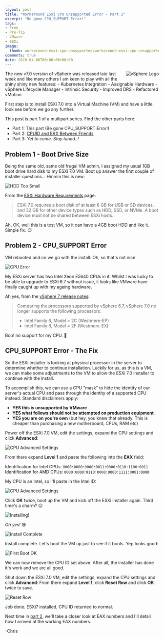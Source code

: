 ```yaml
---
layout: post
title: "Workaround ESXi CPU Unsupported Error - Part 1" 
excerpt: "Be gone CPU_SUPPORT Error!"
tags: 
- Free
- Pro-Tip
- VMware
- ESXi
image:
  thumb: workaround-esxi-cpu-unsupported/workaround-esxi-cpu-unsupported-00.png
comments: true
date: 2020-04-06T00:00:00+00:00
---
```

<img style="float: right; margin: 0px 0px 10px 10px;" alt="vSphere Logo" src="/images/workaround-esxi-cpu-unsupported/workaround-esxi-cpu-unsupported-00.png">
The new v7.0 version of vSphere was released late last week and like many others I am keen to play with all the shiny shiny new features:
-  Kubernetes Integration
-  Assignable Hardware
-  vSphere Lifecycle Manager 
-  Intrinsic Security
-  Improved DRS
-  Refactored vMotion

First step is to install ESXi 7.0 into a Virtual Machine (VM) and have a little look see before we go any further. 

This post is part 1 of a multipart series.  Find the other parts here:
-  Part 1: This part (Be gone CPU_SUPPORT Error!)
-  Part 2: [CPUID and EAX Between Friends](https://polarclouds.co.uk/workaround-esxi-cpu-unsupported-pt2/)
-  Part 3: *Yet to come. Stay tuned..!* 

## Problem 1 - Boot Drive Size
Being the same old, same old frugal VM admin, I assigned my usual 1GB boot drive hard disk to my ESXi 7.0 VM.  Boot up answer the first couple of installer questions... Hmmm this is new: 

<img style="display: block; margin-left: auto; margin-right: auto;" alt="HDD Too Small" src="/images/workaround-esxi-cpu-unsupported/workaround-esxi-cpu-unsupported-01.png">

From the [ESXi Hardware Requirements](https://docs.vmware.com/en/VMware-vSphere/7.0/com.vmware.esxi.install.doc/GUID-DEB8086A-306B-4239-BF76-E354679202FC.html) page:

>  ESXi 7.0 requires a boot disk of at least 8 GB for USB or SD devices, and 32 GB for other device types such as HDD, SSD, or NVMe. A boot device must not be shared between ESXi hosts.

Ah, OK, well this is a test VM, so it can have a 4GB boot HDD and like it.  Simple fix. :wink:

## Problem 2 - CPU_SUPPORT Error
VM rebooted and on we go with the install. Oh, so that's not nice:

<img style="display: block; margin-left: auto; margin-right: auto;" alt="CPU Error" src="/images/workaround-esxi-cpu-unsupported/workaround-esxi-cpu-unsupported-02.png">

My ESXi server has two Intel Xeon E5640 CPUs in it. Whilst I was lucky to be able to upgrade to ESXi 6.7 without issue, it looks like VMware have finally caught up with my ageing hardware.  

Ah yes, from the [vSphere 7 release notes](https://docs.vmware.com/en/VMware-vSphere/7.0/rn/vsphere-esxi-vcenter-server-70-release-notes.html):

>  Comparing the processors supported by vSphere 6.7, vSphere 7.0 no longer supports the following processors:
>  -  Intel Family 6, Model = 2C (Westmere-EP)
>  -  Intel Family 6, Model = 2F (Westmere-EX)

Boo! no support for my CPU. :grimacing:

## CPU_SUPPORT Error - The Fix
So the ESXi installer is looking at physical processor in the server to determine whether to continue installation.  Luckily for us, as this is a VM, we can make some adjustments to the VM to allow the ESXi 7.0 installer to continue with the install. 

To accomplish this, we can use a CPU "mask" to hide the identity of our server's actual CPU and pass through the identity of a supported CPU instead. Standard disclaimers apply:
-  **YES this is unsupported by VMware**
-  **YES what follows should not be attempted on production equipment**
-  **YES you are on you're own** (but hey, you knew that already. This is cheaper than purchasing a new motherboard, CPUs, RAM etc)

Power off the ESXi 7.0 VM, edit the settings, expand the CPU settings and click **Advanced**:

<img style="display: block; margin-left: auto; margin-right: auto;" alt="CPU Advanced Settings" src="/images/workaround-esxi-cpu-unsupported/workaround-esxi-cpu-unsupported-03.png">

From there expand **Level 1** and paste the following into the **EAX** field:

Identification for Intel CPUs: `0000:0000:0000:0011:0000:0110:1100:0011` <br>
Identification for AMD CPUs: `0000:0000:0110:0000:0000:1111:0001:0000`

My CPU is an Intel, so I'll paste in the Intel ID:

<img style="display: block; margin-left: auto; margin-right: auto;" alt="CPU Advanced Settings" src="/images/workaround-esxi-cpu-unsupported/workaround-esxi-cpu-unsupported-04.png">

Click **OK** twice, boot up the VM and kick off the ESXi installer again. Third time's a charm? :wink:

<img style="display: block; margin-left: auto; margin-right: auto;" alt="Installing!" src="/images/workaround-esxi-cpu-unsupported/workaround-esxi-cpu-unsupported-05.png">

*Oh yes!* :sunglasses:

<img style="display: block; margin-left: auto; margin-right: auto;" alt="Install Complete" src="/images/workaround-esxi-cpu-unsupported/workaround-esxi-cpu-unsupported-06.png">

Install complete. Let's boot the VM up just to see if it boots. Yep looks good:

<img style="display: block; margin-left: auto; margin-right: auto;" alt="First Boot OK" src="/images/workaround-esxi-cpu-unsupported/workaround-esxi-cpu-unsupported-07.png">

We can now remove the CPU ID set above. After all, the installer has done it's work and we are all good.

Shut down the ESXi 7.0 VM, edit the settings, expand the CPU settings and click **Advanced**:
From there expand **Level 1**, click **Reset Row** and click **OK** twice to save.

<img style="display: block; margin-left: auto; margin-right: auto;" alt="Reset Row" src="/images/workaround-esxi-cpu-unsupported/workaround-esxi-cpu-unsupported-08.png">

Job done. ESXi7 installed, CPU ID returned to normal.

Next time in [part 2](https://polarclouds.co.uk/workaround-esxi-cpu-unsupported-pt2/), we'll take a closer look at EAX numbers and I'll detail how I arrived at the working EAX numbers.

-Chris 